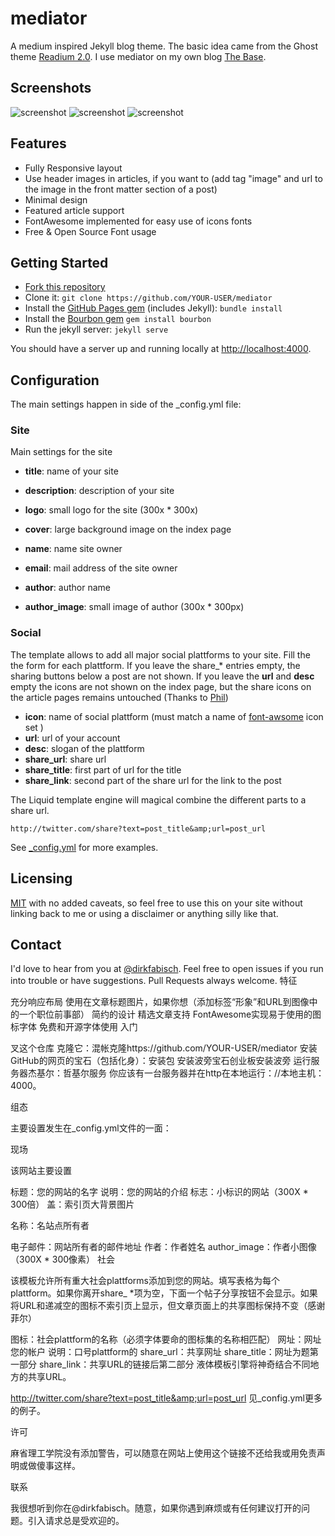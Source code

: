 mediator
========

A medium inspired Jekyll blog theme. The basic idea came from the Ghost theme
[Readium 2.0](http://www.svenread.com/readium-ghost-theme/). I use mediator on my own blog [The Base](http://blog.base68.com).

Screenshots
--------
![screenshot](/assets/images/screenshot1.jpg)
![screenshot](/assets/images/screenshot2.jpg)
![screenshot](/assets/images/screenshot3.jpg)

Features
-------
* Fully Responsive layout
* Use header images in articles, if you want to (add tag "image" and url to the image in the front matter section of a post)
* Minimal design
* Featured article support
* FontAwesome implemented for easy use of icons fonts
* Free & Open Source Font usage

Getting Started
---
- [Fork this repository](https://github.com/dirkfabisch/mediator)
- Clone it: `git clone https://github.com/YOUR-USER/mediator`
- Install the [GitHub Pages gem](https://github.com/github/pages-gem) (includes Jekyll): `bundle install`
- Install the [Bourbon gem](https://github.com/thoughtbot/bourbon) `gem install bourbon`
- Run the jekyll server: `jekyll serve`

You should have a server up and running locally at <http://localhost:4000>.

Configuration
-----

The main settings happen in side of the _config.yml file:

### Site

Main settings for the site

* **title**: name of your site
* **description**: description of your site
* **logo**: small logo for the site (300x * 300x)
* **cover**: large background image on the index page

* **name**: name site owner
* **email**: mail address of the site owner
* **author**: author name
* **author_image**: small image of author (300x * 300px)


### Social

The template allows to add all major social plattforms to your site.
Fill the the form for each plattform. If you leave the share_* entries empty, the sharing buttons below a post are not shown.  If you leave the **url** and **desc** empty the icons are not shown on the index page, but the share icons on the article pages remains untouched (Thanks to [Phil](https://github.com/philsturgeon))

* **icon**:	name of social plattform (must match a name of [font-awsome](http://fortawesome.github.io/Font-Awesome/) icon set )
* **url**:	url of your account
* **desc**: slogan of the plattform
* **share_url**: share url
* **share_title**: first part of url for the title
* **share_link**: second part of the share url for the link to the post

The Liquid template engine will magical combine the different parts to a share url.

```
http://twitter.com/share?text=post_title&amp;url=post_url
````

See [_config.yml](https://github.com/dirkfabisch/mediator/blob/master/_config.yml) for more examples.

Licensing
---------

[MIT](https://github.com/dirkfabisch/madiator/blob/master/LICENSE) with no added caveats, so feel free to use this on your site without linking back to me or using a disclaimer or anything silly like that.

Contact
-------
I'd love to hear from you at [@dirkfabisch](https://twitter.com/dirkfabisch). Feel free to open issues if you run into trouble or have suggestions. Pull Requests always welcome.
特征

充分响应布局
使用在文章标题图片，如果你想（添加标签“形象”和URL到图像中的一个职位前事部）
简约的设计
精选文章支持
FontAwesome实现易于使用的图标字体
免费和开源字体使用
入门

叉这个仓库
克隆它：混帐克隆https://github.com/YOUR-USER/mediator
安装GitHub的网页的宝石（包括化身）：安装包
安装波旁宝石创业板安装波旁
运行服务器杰基尔：哲基尔服务
你应该有一台服务器并在http在本地运行：//本地主机：4000。

组态

主要设置发生在_config.yml文件的一面：

现场

该网站主要设置

标题：您的网站的名字
说明：您的网站的介绍
标志：小标识的网站（300X * 300倍）
盖：索引页大背景图片

名称：名站点所有者

电子邮件：网站所有者的邮件地址
作者：作者姓名
author_image：作者小图像（300X * 300像素）
社会

该模板允许所有重大社会plattforms添加到您的网站。填写表格为每个plattform。如果你离开share_ *项为空，下面一个帖子分享按钮不会显示。如果将URL和递减空的图标不索引页上显示，但文章页面上的共享图标保持不变（感谢菲尔）

图标：社会plattform的名称（必须字体要命的图标集的名称相匹配）
网址：网址您的帐户
说明：口号plattform的
share_url：共享网址
share_title：网址为题第一部分
share_link：共享URL的链接后第二部分
液体模板引擎将神奇结合不同地方的共享URL。

http://twitter.com/share?text=post_title&amp;url=post_url
见_config.yml更多的例子。

许可

麻省理工学院没有添加警告，可以随意在网站上使用这个链接不还给我或用免责声明或做傻事这样。

联系

我很想听到你在@dirkfabisch。随意，如果你遇到麻烦或有任何建议打开的问题。引入请求总是受欢迎的。
